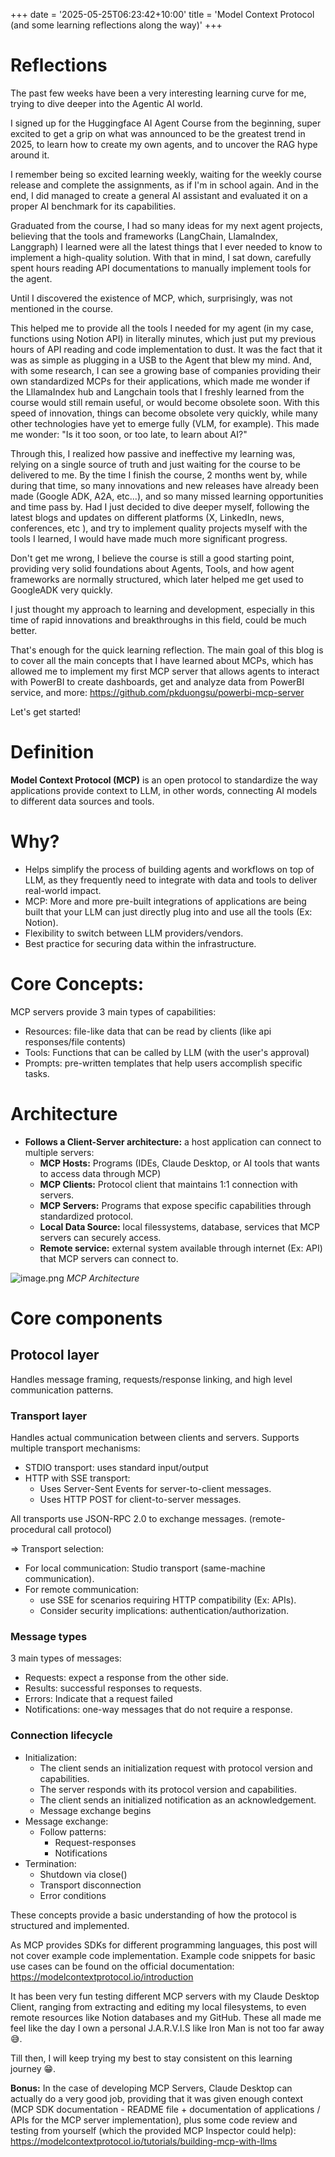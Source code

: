 +++
date = '2025-05-25T06:23:42+10:00'
title = 'Model Context Protocol (and some learning reflections along the way)'
+++

Reflections
==========

The past few weeks have been a very interesting learning curve for me, trying to dive deeper into the Agentic AI world.

I signed up for the Huggingface AI Agent Course from the beginning, super excited to get a grip on what was announced to be the greatest trend in 2025, to learn how to create my own agents, and to uncover the RAG hype around it.

I remember being so excited learning weekly, waiting for the weekly course release and complete the assignments, as if I'm in school again. And in the end, I did managed to create a general AI assistant and evaluated it on a proper AI benchmark for its capabilities.

Graduated from the course, I had so many ideas for my next agent projects, believing that the tools and frameworks (LangChain, LlamaIndex, Langgraph) I learned were all the latest things that I ever needed to know to implement a high-quality solution. With that in mind, I sat down, carefully spent hours reading API documentations to manually implement tools for the agent.

Until I discovered the existence of MCP, which, surprisingly, was not mentioned in the course.

This helped me to provide all the tools I needed for my agent (in my case, functions using Notion API) in literally minutes, which just put my previous hours of API reading and code implementation to dust. It was the fact that it was as simple as plugging in a USB to the Agent that blew my mind. And, with some research, I can see a growing base of companies providing their own standardized MCPs for their applications, which made me wonder if the LllamaIndex hub and Langchain tools that I freshly learned from the course would still remain useful, or would become obsolete soon. With this speed of innovation, things can become obsolete very quickly, while many other technologies have yet to emerge fully (VLM, for example). This made me wonder: "Is it too soon, or too late, to learn about AI?"

Through this, I realized how passive and ineffective my learning was, relying on a single source of truth and just waiting for the course to be delivered to me. By the time I finish the course, 2 months went by, while during that time, so many innovations and new releases have already been made (Google ADK, A2A, etc...), and so many missed learning opportunities and time pass by. Had I just decided to dive deeper myself, following the latest blogs and updates on different platforms (X, LinkedIn, news, conferences, etc ), and try to implement quality projects myself with the tools I learned, I would have made much more significant progress.

Don't get me wrong, I believe the course is still a good starting point, providing very solid foundations about Agents, Tools, and how agent frameworks are normally structured, which later helped me get used to GoogleADK very quickly.

I just thought my approach to learning and development, especially in this time of rapid innovations and breakthroughs in this field, could be much better.

That's enough for the quick learning reflection. The main goal of this blog is to cover all the main concepts that I have learned about MCPs, which has allowed me to implement my first MCP server that allows agents to interact with PowerBI to create dashboards, get and analyze data from PowerBI service, and more: <https://github.com/pkduongsu/powerbi-mcp-server>

Let's get started!

Definition
==========

**Model Context Protocol (MCP)** is an open protocol to standardize the way applications provide context to LLM, in other words, connecting AI models to different data sources and tools.

Why?
====

-   Helps simplify the process of building agents and workflows on top of LLM, as they frequently need to integrate with data and tools to deliver real-world impact.
-   MCP: More and more pre-built integrations of applications are being built that your LLM can just directly plug into and use all the tools (Ex: Notion).
-   Flexibility to switch between LLM providers/vendors.
-   Best practice for securing data within the infrastructure.

Core Concepts:
==============

MCP servers provide 3 main types of capabilities:

-   Resources: file-like data that can be read by clients (like api responses/file contents)
-   Tools: Functions that can be called by LLM (with the user's approval)
-   Prompts: pre-written templates that help users accomplish specific tasks.

Architecture
============

-   **Follows a Client-Server architecture:** a host application can connect to multiple servers:
    -   **MCP Hosts:** Programs (IDEs, Claude Desktop, or AI tools that wants to access data through MCP)
    -   **MCP Clients:** Protocol client that maintains 1:1 connection with servers.
    -   **MCP Servers:** Programs that expose specific capabilities through standardized protocol.
    -   **Local Data Source:** local filessystems, database, services that MCP servers can securely access.
    -   **Remote service:** external system available through internet (Ex: API) that MCP servers can connect to.

![image.png](/images/mcp/image.png)
_MCP Architecture_

Core components
===============

Protocol layer
--------------

Handles message framing, requests/response linking, and high level communication patterns.

### Transport layer

Handles actual communication between clients and servers. Supports multiple transport mechanisms:

-   STDIO transport: uses standard input/output
-   HTTP with SSE transport:
    -   Uses Server-Sent Events for server-to-client messages.
    -   Uses HTTP POST for client-to-server messages.

All transports use JSON-RPC 2.0 to exchange messages. (remote-procedural call protocol)

⇒ Transport selection:

-   For local communication: Studio transport (same-machine communication).
-   For remote communication:
    -   use SSE for scenarios requiring HTTP compatibility (Ex: APIs).
    -   Consider security implications: authentication/authorization.

### Message types

3 main types of messages:

-   Requests: expect a response from the other side.
-   Results: successful responses to requests.
-   Errors: Indicate that a request failed
-   Notifications: one-way messages that do not require a response.

### Connection lifecycle

-   Initialization:
    -   The client sends an initialization request with protocol version and capabilities.
    -   The server responds with its protocol version and capabilities.
    -   The client sends an initialized notification as an acknowledgement.
    -   Message exchange begins
-   Message exchange:
    -   Follow patterns:
        -   Request-responses
        -   Notifications
-   Termination:
    -   Shutdown via close()
    -   Transport disconnection
    -   Error conditions

These concepts provide a basic understanding of how the protocol is structured and implemented.

As MCP provides SDKs for different programming languages, this post will not cover example code implementation. Example code snippets for basic use cases can be found on the official documentation: <https://modelcontextprotocol.io/introduction>

It has been very fun testing different MCP servers with my Claude Desktop Client, ranging from extracting and editing my local filesystems, to even remote resources like Notion databases and my GitHub. These all made me feel like the day I own a personal J.A.R.V.I.S like Iron Man is not too far away 😅.

Till then, I will keep trying my best to stay consistent on this learning journey 😁.

**Bonus:** In the case of developing MCP Servers, Claude Desktop can actually do a very good job, providing that it was given enough context (MCP SDK documentation - README file + documentation of applications / APIs for the MCP server implementation), plus some code review and testing from yourself (which the provided MCP Inspector could help): <https://modelcontextprotocol.io/tutorials/building-mcp-with-llms>